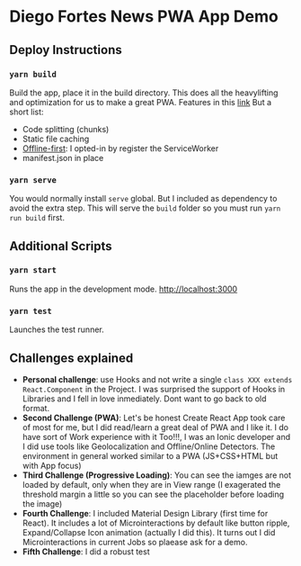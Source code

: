 
# Diego Fortes News PWA App Demo

## Deploy Instructions

### `yarn build`

Build the app, place it in the build directory. This does all the heavylifting and optimization for us to make a great PWA. Features in this [link](https://facebook.github.io/create-react-app/docs/production-build)
But a short list:
* Code splitting (chunks)
* Static file caching
* [Offline-first](https://facebook.github.io/create-react-app/docs/making-a-progressive-web-app): I opted-in by register the ServiceWorker
* manifest.json in place

### `yarn serve`

You would normally install `serve` global. But I included as dependency to avoid the extra step. This will serve the `build` folder so you must run `yarn run build` first.


## Additional Scripts

### `yarn start`

Runs the app in the development mode. [http://localhost:3000](http://localhost:3000)

### `yarn test`

Launches the test runner.

## Challenges explained

* **Personal challenge**: use Hooks and not write a single `class XXX extends React.Component` in the Project. I was surprised the support of Hooks in Libraries and I fell in love inmediately. Dont want to go back to old format.
* **Second Challenge (PWA)**: Let's be honest Create React App took care of most for me, but I did read/learn a great deal of PWA and I like it. I do have sort of Work experience with it Too!!!, I was an Ionic developer and I did use tools like Geolocalization and Offline/Online Detectors. The environment in general worked similar to a PWA (JS+CSS+HTML but with App focus)
* **Third Challenge (Progressive Loading)**: You can see the iamges are not loaded by default, only when they are in View range (I exagerated the threshold margin a little so you can see the placeholder before loading the image)
* **Fourth Challenge**: I included Material Design Library (first time for React). It includes a lot of Microinteractions by default like button ripple, Expand/Collapse Icon animation (actually I did this). It turns out I did Microinteractions in current Jobs so plaease ask for a demo.
* **Fifth Challenge**: I did a robust test